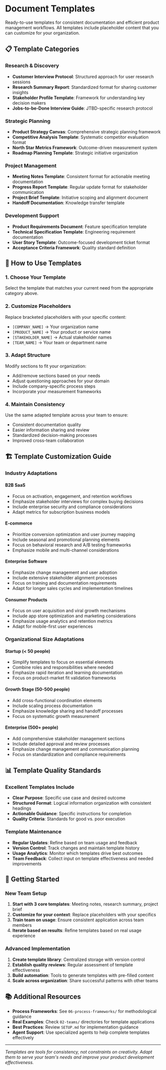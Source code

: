 # Document Templates

Ready-to-use templates for consistent documentation and efficient product management workflows. All templates include placeholder content that you can customize for your organization.

## 📋 Template Categories

### Research & Discovery
- **Customer Interview Protocol**: Structured approach for user research sessions
- **Research Summary Report**: Standardized format for sharing customer insights  
- **Stakeholder Profile Template**: Framework for understanding key decision makers
- **Jobs-to-be-Done Interview Guide**: JTBD-specific research protocol

### Strategic Planning  
- **Product Strategy Canvas**: Comprehensive strategic planning framework
- **Competitive Analysis Template**: Systematic competitor evaluation format
- **North Star Metrics Framework**: Outcome-driven measurement system
- **Roadmap Planning Template**: Strategic initiative organization

### Project Management
- **Meeting Notes Template**: Consistent format for actionable meeting documentation
- **Progress Report Template**: Regular update format for stakeholder communication
- **Project Brief Template**: Initiative scoping and alignment document
- **Handoff Documentation**: Knowledge transfer template

### Development Support
- **Product Requirements Document**: Feature specification template
- **Technical Specification Template**: Engineering requirement documentation
- **User Story Template**: Outcome-focused development ticket format
- **Acceptance Criteria Framework**: Quality standard definition

## 🎯 How to Use Templates

### 1. Choose Your Template
Select the template that matches your current need from the appropriate category above.

### 2. Customize Placeholders  
Replace bracketed placeholders with your specific content:
- `[COMPANY_NAME]` → Your organization name
- `[PRODUCT_NAME]` → Your product or service name
- `[STAKEHOLDER_NAME]` → Actual stakeholder names
- `[TEAM_NAME]` → Your team or department name

### 3. Adapt Structure
Modify sections to fit your organization:
- Add/remove sections based on your needs
- Adjust questioning approaches for your domain
- Include company-specific process steps
- Incorporate your measurement frameworks

### 4. Maintain Consistency
Use the same adapted template across your team to ensure:
- Consistent documentation quality
- Easier information sharing and review
- Standardized decision-making processes
- Improved cross-team collaboration

## 🏗️ Template Customization Guide

### Industry Adaptations

#### **B2B SaaS**
- Focus on activation, engagement, and retention workflows
- Emphasize stakeholder interviews for complex buying decisions
- Include enterprise security and compliance considerations
- Adapt metrics for subscription business models

#### **E-commerce**
- Prioritize conversion optimization and user journey mapping
- Include seasonal and promotional planning elements
- Focus on behavioral research and A/B testing frameworks
- Emphasize mobile and multi-channel considerations

#### **Enterprise Software**
- Emphasize change management and user adoption
- Include extensive stakeholder alignment processes
- Focus on training and documentation requirements
- Adapt for longer sales cycles and implementation timelines

#### **Consumer Products**
- Focus on user acquisition and viral growth mechanisms
- Include app store optimization and marketing considerations
- Emphasize usage analytics and retention metrics
- Adapt for mobile-first user experiences

### Organizational Size Adaptations

#### **Startup (< 50 people)**
- Simplify templates to focus on essential elements
- Combine roles and responsibilities where needed
- Emphasize rapid iteration and learning documentation
- Focus on product-market fit validation frameworks

#### **Growth Stage (50-500 people)**
- Add cross-functional coordination elements
- Include scaling process documentation  
- Emphasize knowledge sharing and handoff processes
- Focus on systematic growth measurement

#### **Enterprise (500+ people)**
- Add comprehensive stakeholder management sections
- Include detailed approval and review processes
- Emphasize change management and communication planning
- Focus on standardization and compliance requirements

## 📊 Template Quality Standards

### Excellent Templates Include
- **Clear Purpose**: Specific use case and desired outcome
- **Structured Format**: Logical information organization with consistent headings
- **Actionable Guidance**: Specific instructions for completion
- **Quality Criteria**: Standards for good vs. poor execution

### Template Maintenance  
- **Regular Updates**: Refine based on team usage and feedback
- **Version Control**: Track changes and maintain template history
- **Usage Analytics**: Monitor which templates drive best outcomes
- **Team Feedback**: Collect input on template effectiveness and needed improvements

## 🚀 Getting Started

### New Team Setup
1. **Start with 3 core templates**: Meeting notes, research summary, project brief
2. **Customize for your context**: Replace placeholders with your specifics  
3. **Train team on usage**: Ensure consistent application across team members
4. **Iterate based on results**: Refine templates based on real usage experience

### Advanced Implementation
1. **Create template library**: Centralized storage with version control
2. **Establish quality reviews**: Regular assessment of template effectiveness
3. **Build automation**: Tools to generate templates with pre-filled content
4. **Scale across organization**: Share successful patterns with other teams

## 📚 Additional Resources

- **Process Frameworks**: See `06-process-frameworks/` for methodological guidance
- **Real Examples**: Check `02-teams/` directories for template applications
- **Best Practices**: Review `SETUP.md` for implementation guidance
- **Agent Support**: Use specialized agents to help complete templates effectively

---

*Templates are tools for consistency, not constraints on creativity. Adapt them to serve your team's needs and improve your product development effectiveness.*